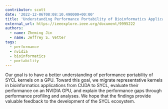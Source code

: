 ```yaml
---
contributor: scott
date: '2022-12-06T08:08:10.490000+00:00'
title: 'Understanding Performance Portability of Bioinformatics Applications in SYCL on an NVIDIA GPU'
external_url: https://ieeexplore.ieee.org/document/9995222
authors:
  - name: Zheming Jin
  - name: Jeffrey S. Vetter
tags:
  - performance
  - nvidia
  - bioinformatics
  - portability
---
```


Our goal is to have a better understanding of performance portability of SYCL kernels on a GPU. Toward this goal, we
migrate representative kernels in bioinformatics applications from CUDA to SYCL, evaluate their performance on an NVIDIA
GPU, and explain the performance gaps through performance profiling and analyses. We hope that the findings provide
valuable feedback to the development of the SYCL ecosystem.
